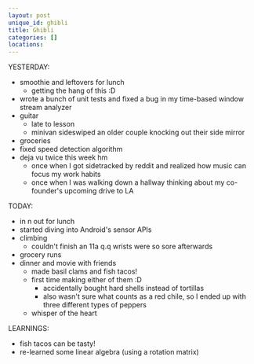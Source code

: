 ```yaml
---
layout: post
unique_id: ghibli
title: Ghibli
categories: []
locations: 
---
```

YESTERDAY:
* smoothie and leftovers for lunch
  * getting the hang of this :D
* wrote a bunch of unit tests and fixed a bug in my time-based window stream analyzer
* guitar
  * late to lesson
  * minivan sideswiped an older couple knocking out their side mirror
* groceries
* fixed speed detection algorithm
* deja vu twice this week hm
  * once when I got sidetracked by reddit and realized how music can focus my work habits
  * once when I was walking down a hallway thinking about my co-founder's upcoming drive to LA

TODAY:
* in n out for lunch
* started diving into Android's sensor APIs
* climbing
  * couldn't finish an 11a q.q wrists were so sore afterwards
* grocery runs
* dinner and movie with friends
  * made basil clams and fish tacos!
  * first time making either of them :D
    * accidentally bought hard shells instead of tortillas
    * also wasn't sure what counts as a red chile, so I ended up with three different types of peppers
  * whisper of the heart

LEARNINGS:
* fish tacos can be tasty!
* re-learned some linear algebra (using a rotation matrix)
